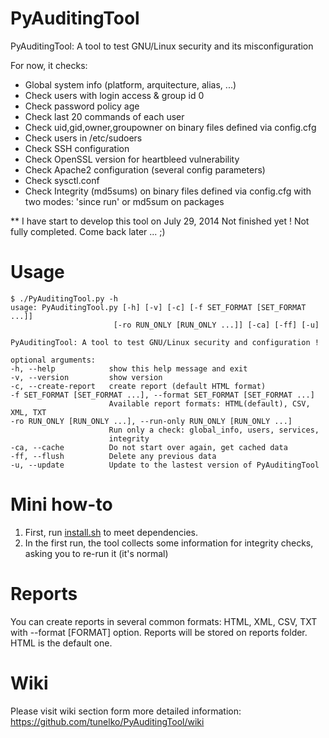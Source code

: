 PyAuditingTool
==============
PyAuditingTool: A tool to test GNU/Linux security and its misconfiguration

For now, it checks: 

- Global system info (platform, arquitecture, alias, ...)
- Check users with login access & group id 0
- Check password policy age 
- Check last 20 commands of each user 
- Check uid,gid,owner,groupowner on binary files defined via config.cfg
- Check users in /etc/sudoers
- Check SSH configuration 
- Check OpenSSL version for heartbleed vulnerability
- Check Apache2 configuration (several config parameters)
- Check sysctl.conf 
- Check Integrity (md5sums) on binary files defined via config.cfg with two modes: 'since run' or md5sum on packages


** I have start to develop this tool on July 29, 2014
Not finished yet ! Not fully completed.
Come back later ... ;)


Usage
==============

    $ ./PyAuditingTool.py -h 
    usage: PyAuditingTool.py [-h] [-v] [-c] [-f SET_FORMAT [SET_FORMAT ...]]
                           [-ro RUN_ONLY [RUN_ONLY ...]] [-ca] [-ff] [-u]
    
    PyAuditingTool: A tool to test GNU/Linux security and configuration !
    
    optional arguments:
    -h, --help            show this help message and exit
    -v, --version         show version
    -c, --create-report   create report (default HTML format)
    -f SET_FORMAT [SET_FORMAT ...], --format SET_FORMAT [SET_FORMAT ...]
                          Available report formats: HTML(default), CSV, XML, TXT
    -ro RUN_ONLY [RUN_ONLY ...], --run-only RUN_ONLY [RUN_ONLY ...]
                          Run only a check: global_info, users, services,
                          integrity
    -ca, --cache          Do not start over again, get cached data
    -ff, --flush          Delete any previous data
    -u, --update          Update to the lastest version of PyAuditingTool

Mini how-to
==============

1. First, run [install.sh](https://github.com/tunelko/PyAuditingTool/blob/master/install.sh) to meet dependencies. 
2. In the first run, the tool collects some information for integrity checks, asking you to re-run it (it's normal)

Reports
==============
You can create reports in several common formats: HTML, XML, CSV, TXT with --format [FORMAT] option. Reports will be stored on reports folder. HTML is the default one. 


Wiki
==============

Please visit wiki section form more detailed information: 
https://github.com/tunelko/PyAuditingTool/wiki

